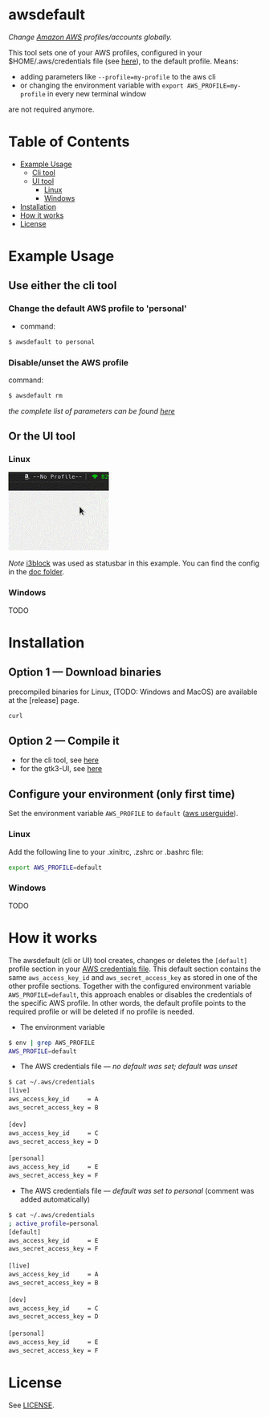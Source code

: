 awsdefault
==========

*Change [Amazon AWS](https://aws.amazon.com) profiles/accounts globally.*

This tool sets one of your AWS profiles, configured in your $HOME/.aws/credentials file (see  [here](https://docs.aws.amazon.com/cli/latest/userguide/cli-config-files.html)),
 to the default profile.
Means:
- adding parameters like `--profile=my-profile` to the aws cli
- or changing the environment variable with `export AWS_PROFILE=my-profile` in every new terminal window

are not required anymore.

Table of Contents
=================

* [Example Usage](#example-usage)
  * [Cli tool](#use-either-the-cli-tool)
  * [UI tool](#or-the-ui-tool)
    * [Linux](#linux)
    * [Windows](#windows)
* [Installation](#installation)
* [How it works](#how-it-works)
* [License](#license)

# Example Usage

## Use either the cli tool

### Change the default AWS profile to 'personal'

- command:

```bash
$ awsdefault to personal
```

### Disable/unset the AWS profile

command:

```bash
$ awsdefault rm
```

*the complete list of parameters can be found [here](cmd/awsdefault/readme.md#usage)*


## Or the UI tool

### Linux

![awsdefault-gkt3-example1](doc/awsdefault-gtk3-example1.gif?raw=true) 

*Note* [i3block](https://github.com/vivien/i3blocks) was used as statusbar in this example. You can find the config in the [doc folder](cmd/awsdefault-gtk3/doc/i3block-example.conf).

### Windows

TODO

# Installation

## Option 1 — Download binaries

precompiled binaries for Linux, (TODO: Windows and MacOS) are available at the [release] page.


```bash
curl 
```

## Option 2 — Compile it

- for the cli tool, see [here](cmd/awsdefault/readme.md#installation)
- for the gtk3-UI, see [here](cmd/awsdefault-gtk3/readme.md#installation)

## Configure your environment (only first time)

Set the environment variable `AWS_PROFILE` to `default` ([aws userguide](https://docs.aws.amazon.com/cli/latest/userguide/cli-environment.html)).

### Linux

Add the following line to your .xinitrc, .zshrc or .bashrc file:

```bash
export AWS_PROFILE=default
```

### Windows

TODO

# How it works


The awsdefault (cli or UI) tool creates, changes or deletes the `[default]` profile section in your [AWS credentials file](https://docs.aws.amazon.com/cli/latest/userguide/cli-config-files.html). This default section contains the same `aws_access_key_id` and `aws_secret_access_key` as stored in one of the other profile sections.
Together with the configured environment variable `AWS_PROFILE=default`, this approach enables or disables the credentials of the specific AWS profile. In other words, the default profile points to the required profile or will be deleted if no profile is needed.

- The environment variable

```bash
$ env | grep AWS_PROFILE
AWS_PROFILE=default
```

- The AWS credentials file — _no default was set; default was unset_

```bash
$ cat ~/.aws/credentials
[live]
aws_access_key_id     = A
aws_secret_access_key = B

[dev]
aws_access_key_id     = C
aws_secret_access_key = D

[personal]
aws_access_key_id     = E
aws_secret_access_key = F
```

- The AWS credentials file — _default was set to personal_ (comment was added automatically)

```bash
$ cat ~/.aws/credentials
; active_profile=personal
[default]
aws_access_key_id     = E
aws_secret_access_key = F
                         
[live]                   
aws_access_key_id     = A
aws_secret_access_key = B
                         
[dev]                    
aws_access_key_id     = C
aws_secret_access_key = D
                         
[personal]               
aws_access_key_id     = E
aws_secret_access_key = F
```

# License

See [LICENSE](LICENSE).
